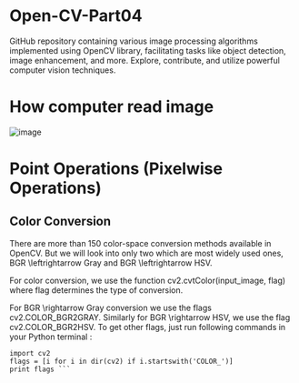 # Open-CV-Part04
GitHub repository containing various image processing algorithms implemented using OpenCV library, facilitating tasks like object detection, image enhancement, and more. Explore, contribute, and utilize powerful computer vision techniques.

# How computer read image

![image](https://github.com/778569/Open-CV-Part04/assets/52319671/a90aa0e1-ffd3-4c9e-97c0-af686b68ddf0)

# Point Operations (Pixelwise Operations)

## Color Conversion

There are more than 150 color-space conversion methods available in OpenCV. But we will look into only two which are most widely used ones, BGR \leftrightarrow Gray and BGR \leftrightarrow HSV.

For color conversion, we use the function cv2.cvtColor(input_image, flag) where flag determines the type of conversion.

For BGR \rightarrow Gray conversion we use the flags cv2.COLOR_BGR2GRAY. Similarly for BGR \rightarrow HSV, we use the flag cv2.COLOR_BGR2HSV. To get other flags, just run following commands in your Python terminal :

```
import cv2
flags = [i for i in dir(cv2) if i.startswith('COLOR_')]
print flags ```
